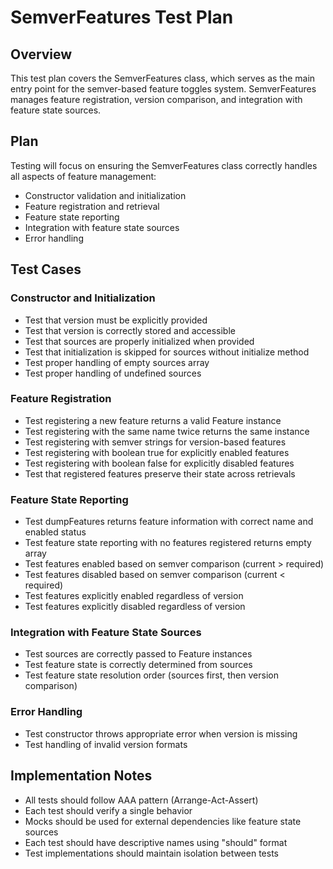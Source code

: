 # SemverFeatures Test Plan

## Overview
This test plan covers the SemverFeatures class, which serves as the main entry point for the semver-based feature toggles system. SemverFeatures manages feature registration, version comparison, and integration with feature state sources.

## Plan
Testing will focus on ensuring the SemverFeatures class correctly handles all aspects of feature management:
- Constructor validation and initialization
- Feature registration and retrieval
- Feature state reporting
- Integration with feature state sources
- Error handling

## Test Cases

### Constructor and Initialization
- Test that version must be explicitly provided
- Test that version is correctly stored and accessible
- Test that sources are properly initialized when provided
- Test that initialization is skipped for sources without initialize method
- Test proper handling of empty sources array
- Test proper handling of undefined sources

### Feature Registration
- Test registering a new feature returns a valid Feature instance
- Test registering with the same name twice returns the same instance
- Test registering with semver strings for version-based features
- Test registering with boolean true for explicitly enabled features
- Test registering with boolean false for explicitly disabled features
- Test that registered features preserve their state across retrievals

### Feature State Reporting
- Test dumpFeatures returns feature information with correct name and enabled status
- Test feature state reporting with no features registered returns empty array
- Test features enabled based on semver comparison (current > required)
- Test features disabled based on semver comparison (current < required)
- Test features explicitly enabled regardless of version
- Test features explicitly disabled regardless of version

### Integration with Feature State Sources
- Test sources are correctly passed to Feature instances
- Test feature state is correctly determined from sources
- Test feature state resolution order (sources first, then version comparison)

### Error Handling
- Test constructor throws appropriate error when version is missing
- Test handling of invalid version formats

## Implementation Notes
- All tests should follow AAA pattern (Arrange-Act-Assert)
- Each test should verify a single behavior
- Mocks should be used for external dependencies like feature state sources
- Each test should have descriptive names using "should" format
- Test implementations should maintain isolation between tests 